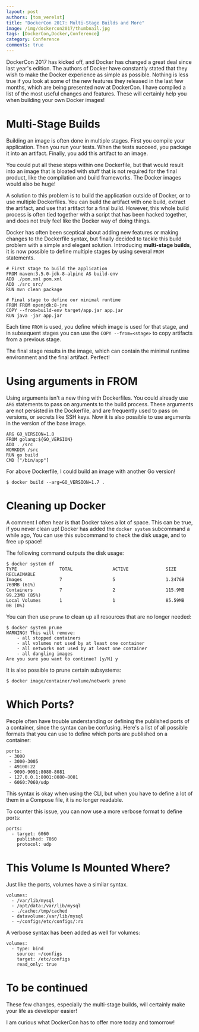 ```yaml
---
layout: post
authors: [tom_verelst]
title: "DockerCon 2017: Multi-Stage Builds and More"
image: /img/dockercon2017/thumbnail.jpg
tags: [DockerCon,Docker,Conference]
category: Conference
comments: true
---
```


DockerCon 2017 has kicked off, and Docker has changed a great deal since last year's edition.
The authors of Docker have constantly stated that they wish to make the Docker experience as simple as possible.
Nothing is less true if you look at some of the new features they released in the last few months,
which are being presented now at DockerCon.
I have compiled a list of the most useful changes and features.
These will certainly help you when building your own Docker images!


# Multi-Stage Builds

Building an image is often done in multiple stages.
First you compile your application.
Then you run your tests.
When the tests succeed, you package it into an artifact.
Finally, you add this artifact to an image.

You could put all these steps within one Dockerfile,
but that would result into an image that is bloated with stuff that is not required for the final product, like the compilation and build frameworks.
The Docker images would also be huge!

A solution to this problem is to build the application outside of Docker,
or to use multiple Dockerfiles.
You can build the artifact with one build,
extract the artifact,
and use that artifact for a final build.
However,
this whole build process is often tied together with a script that has been hacked together,
and does not truly feel like the Docker way of doing things.

Docker has often been sceptical about adding new features or making changes to the Dockerfile syntax,
but finally decided to tackle this build problem with a simple and elegant solution.
Introducing **multi-stage builds**,
it is now possible to define multiple stages by using several `FROM` statements.

```
# First stage to build the application
FROM maven:3.5.0-jdk-8-alpine AS build-env
ADD ./pom.xml pom.xml
ADD ./src src/
RUN mvn clean package

# Final stage to define our minimal runtime
FROM FROM openjdk:8-jre
COPY --from=build-env target/app.jar app.jar
RUN java -jar app.jar
```

Each time `FROM` is used,
you define which image is used for that stage,
and in subsequent stages you can use the `COPY --from=<stage>` to copy artifacts from a previous stage.

The final stage results in the image,
which can contain the minimal runtime environment and the final artifact.
Perfect!

# Using arguments in FROM

Using arguments isn't a new thing with Dockerfiles.
You could already use `ARG` statements to pass on arguments to the build process.
These arguments are not persisted in the Dockerfile,
and are frequently used to pass on versions,
or secrets like SSH keys.
Now it is also possible to use arguments in the version of the base image.

```
ARG GO_VERSION=1.8
FROM golang:${GO_VERSION}
ADD . /src
WORKDIR /src
RUN go build
CMD ["/bin/app"]
```

For above Dockerfile,
I could build an image with another Go version!

```
$ docker build --arg=GO_VERSION=1.7 .
```


# Cleaning up Docker

A comment I often hear is that Docker takes a lot of space.
This can be true,
if you never clean up!
Docker has added the `docker system` subcommand a while ago,
You can use this subcommand to check the disk usage,
and to free up space!

The following command outputs the disk usage:

```
$ docker system df
TYPE                TOTAL               ACTIVE              SIZE                RECLAIMABLE
Images              7                   5                   1.247GB             769MB (61%)
Containers          7                   2                   115.9MB             99.23MB (85%)
Local Volumes       1                   1                   85.59MB             0B (0%)
```

You can then use `prune` to clean up all resources that are no longer needed:

```
$ docker system prune
WARNING! This will remove:
	- all stopped containers
	- all volumes not used by at least one container
	- all networks not used by at least one container
	- all dangling images
Are you sure you want to continue? [y/N] y
```

It is also possible to prune certain subsystems:

```
$ docker image/container/volume/network prune
```



# Which Ports?

People often have trouble understanding or defining the published ports of a container,
since the syntax can be confusing.
Here's a list of all possible formats that you can use to define which ports are published on a container:

```
ports:
 - 3000
 - 3000-3005
 - 49100:22
 - 9090-9091:8080-8081
 - 127.0.0.1:8001:8080-8081
 - 6060:7060/udp
```

This syntax is okay when using the CLI,
but when you have to define a lot of them in a Compose file,
it is no longer readable.

To counter this issue,
you can now use a more verbose format to define ports:

```
ports:
  - target: 6060
    published: 7060
    protocol: udp
```

# This Volume Is Mounted Where?

Just like the ports,
volumes have a similar syntax.

```
volumes:
  - /var/lib/mysql
  - /opt/data:/var/lib/mysql
  - ./cache:/tmp/cached
  - datavolume:/var/lib/mysql
  - ~/configs/etc/configs/:ro
```

A verbose syntax has been added as well for volumes:

```
volumes:
  - type: bind
    source: ~/configs
    target: /etc/configs
    read_only: true
```

# To be continued

These few changes,
especially the multi-stage builds,
will certainly make your life as developer easier!

I am curious what DockerCon has to offer more today and tomorrow!
